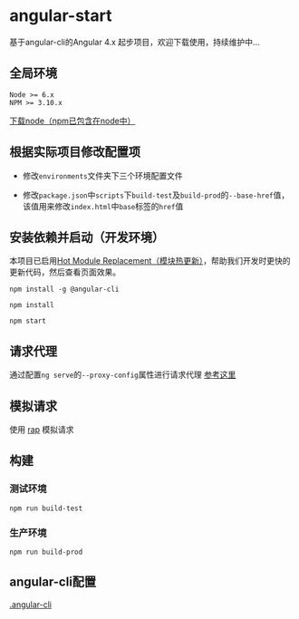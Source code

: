 # angular-start

基于angular-cli的Angular 4.x 起步项目，欢迎下载使用，持续维护中...

## 全局环境

```shell
Node >= 6.x
NPM >= 3.10.x
```

[下载node（npm已包含在node中）](https://nodejs.org/zh-cn/)

## 根据实际项目修改配置项

- 修改`environments`文件夹下三个环境配置文件

- 修改`package.json`中`scripts`下`build-test`及`build-prod`的`--base-href`值，该值用来修改`index.html`中`base`标签的`href`值

## 安装依赖并启动（开发环境）

本项目已启用[Hot Module Replacement（模块热更新）](https://github.com/angular/angular-cli/wiki/stories-configure-hmr)，帮助我们开发时更快的更新代码，然后查看页面效果。

```shell
npm install -g @angular-cli

npm install

npm start
```

## 请求代理

通过配置`ng serve`的`--proxy-config`属性进行请求代理 [参考这里](https://github.com/angular/angular-cli/blob/master/docs/documentation/stories/proxy.md)

## 模拟请求

使用 [rap](http://rapapi.org/org/index.do) 模拟请求

## 构建

### 测试环境

```shell
npm run build-test
```

### 生产环境

```shell
npm run build-prod
```

## angular-cli配置

[.angular-cli](https://github.com/angular/angular-cli/wiki/angular-cli)
